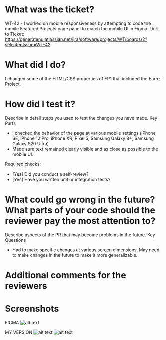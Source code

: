  # What was the ticket?
 WT-42 - I worked on mobile responsiveness by attempting to code the mobile Featured Projects page panel to match the mobile UI in Figma.
 Link to Ticket: https://generatenu.atlassian.net/jira/software/projects/WT/boards/2?selectedIssue=WT-42

 
 # What did I do?
 
I changed some of the HTML/CSS properties of FP1 that included the Earnz Project.
 
 # How did I test it?
 
Describe in detail steps you used to test the changes you have made.
 Key Parts
 - I checked the behavior of the page at various mobile settings (iPhone SE, iPhone 12 Pro, iPhone XR, Pixel 5, Samsung Galaxy 8+, Samsung Galaxy S20 Ultra)
 - Made sure text remained clearly visible and as close as possible to the mobile UI.
 
 Required checks:
 
 - [Yes] Did you conduct a self-review?
 - [Yes] Have you written unit or integration tests?

 # What could go wrong in the future? What parts of your code should the reviewer pay the most attention to?
 
 Describe aspects of the PR that may become problems in the future.
 Key Questions
 - Had to make specific changes at various screen dimensions. May need to make changes in the future to make it more generalizable.
 
 # Additional comments for the reviewers
 
 # Screenshots
 FIGMA
 ![alt text](public/images/PRImages/Figma_Earnz.png?raw=true "FIGMA") 

 MY VERSION
 ![alt text](public/images/PRImages/Earnz_SS_1.png?raw=true "LOCAL 1")
 ![alt text](public/images/PRImages/Earnz_SS_2.png?raw=true "LOCAL 2")